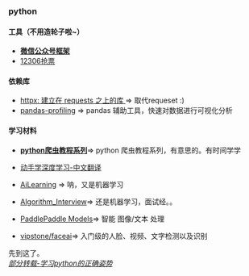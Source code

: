 ### python

#### 工具（不用造轮子啦~）
- [**微信公众号框架**](https://github.com/offu/WeRoBot)
- [12306抢票](https://github.com/testerSunshine/12306)


#### 依赖库
- [httpx: 建立在 requests 之上的库 ](https://github.com/encode/httpx)=> 取代requeset :)
- [pandas-profiling](https://github.com/pandas-profiling/pandas-profiling) => pandas 辅助工具，快速对数据进行可视化分析

#### 学习材料
- [**python爬虫教程系列**](https://github.com/wistbean/learn_python3_spider)=> python 爬虫教程系列，有意思的。有时间学学

- [动手学深度学习-中文翻译](https://github.com/d2l-ai/d2l-zh)
- [AiLearning](https://github.com/apachecn/AiLearning) => 呐，又是机器学习
- [Algorithm_Interview](https://github.com/imhuay/Algorithm_Interview_Notes-Chinese)=> 还是机器学习，面试经。。
- [PaddlePaddle Models](https://github.com/PaddlePaddle/models)=> 智能 图像/文本 处理
- [vipstone/faceai](https://github.com/vipstone/faceai)=> 入门级的人脸、视频、文字检测以及识别

先到这了。
<br>*[部分转载-学习python的正确姿势](https://zhuanlan.zhihu.com/p/85594170)*

